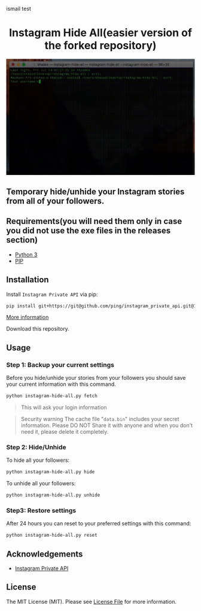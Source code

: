 ismail test
<h1 align="center">Instagram Hide All(easier version of the forked repository)</h1>

<div align="center">
    <img src="./screenshot.gif">
</div>

<h2>Temporary hide/unhide your Instagram stories from all of your followers.<h2>



## Requirements(you will need them only in case you did not use the exe files in the releases section)
- [Python 3](https://www.python.org/)
- [PIP](https://pip.pypa.io/en/stable)

## Installation
Install `Instagram Private API` via pip:
```bash
pip install git+https://git@github.com/ping/instagram_private_api.git@1.6.0
```
[More information](https://github.com/ping/instagram_private_api)

Download this repository.

## Usage
### Step 1: Backup your current settings
Before you hide/unhide your stories from your followers you should save your current information with this command.
```bash
python instagram-hide-all.py fetch
```
> This will ask your login information

> Security warning
> The cache file "`data.bin`" includes your secret information. Please DO NOT Share it with anyone and when you don't need it, please delete it completely.

### Step 2: Hide/Unhide
To hide all your followers:
```bash
python instagram-hide-all.py hide
```

To unhide all your followers:
```bash
python instagram-hide-all.py unhide
```

### Step3: Restore settings
After 24 hours you can reset to your preferred settings with this command:
```bash
python instagram-hide-all.py reset
```

## Acknowledgements
- [Instagram Private API](https://github.com/ping/instagram_private_api)

## License

The MIT License (MIT). Please see [License File](LICENSE.md) for more information.
